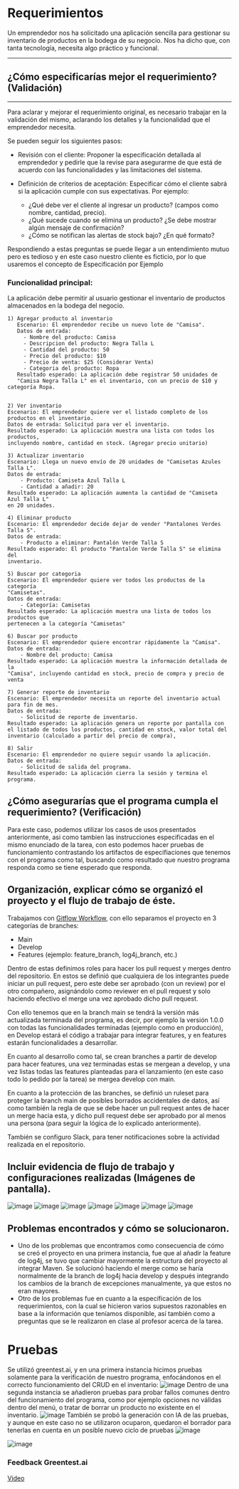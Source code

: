 # Requerimientos
Un emprendedor nos ha solicitado una aplicación sencilla para gestionar su inventario de productos en la bodega de su negocio. 
Nos ha dicho que, con tanta tecnología, necesita algo práctico y funcional.

---
## ¿Cómo especificarías mejor el requerimiento? (Validación)

---
Para aclarar y mejorar el requerimiento original, es necesario trabajar en la validación del mismo, aclarando los detalles y la funcionalidad que el emprendedor necesita.

Se pueden seguir los siguientes pasos:
- Revisión con el cliente: Proponer la especificación detallada al emprendedor y 
  pedirle que la revise para asegurarme de que está de acuerdo con las funcionalidades 
  y las limitaciones del sistema.

- Definición de criterios de aceptación: Especificar cómo el cliente sabrá si la aplicación cumple con sus expectativas. 
  Por ejemplo:
   - ¿Qué debe ver el cliente al ingresar un producto? (campos como nombre, cantidad, precio).
   - ¿Qué sucede cuando se elimina un producto? ¿Se debe mostrar algún mensaje de confirmación?
   - ¿Cómo se notifican las alertas de stock bajo? ¿En qué formato?
 
Respondiendo a estas preguntas se puede llegar a un entendimiento mutuo pero es tedioso y en este caso nuestro cliente es ficticio,
por lo que usaremos el concepto de Especificación por Ejemplo
### Funcionalidad principal:
La aplicación debe permitir al usuario gestionar el inventario de productos almacenados en la bodega del negocio.
```
1) Agregar producto al inventario
   Escenario: El emprendedor recibe un nuevo lote de "Camisa".
   Datos de entrada:
     - Nombre del producto: Camisa 
     - Descripcion del producto: Negra Talla L
     - Cantidad del producto: 50
     - Precio del producto: $10
     - Precio de venta: $25 (Considerar Venta)
     - Categoria del producto: Ropa
   Resultado esperado: La aplicación debe registrar 50 unidades de 
   "Camisa Negra Talla L" en el inventario, con un precio de $10 y categoría Ropa.
   
```
```
2) Ver inventario
Escenario: El emprendedor quiere ver el listado completo de los 
productos en el inventario.
Datos de entrada: Solicitud para ver el inventario.
Resultado esperado: La aplicación muestra una lista con todos los productos, 
incluyendo nombre, cantidad en stock. (Agregar precio unitario)
```
```
3) Actualizar inventario
Escenario: Llega un nuevo envío de 20 unidades de "Camisetas Azules Talla L".
Datos de entrada:
    - Producto: Camiseta Azul Talla L
    - Cantidad a añadir: 20
Resultado esperado: La aplicación aumenta la cantidad de "Camiseta Azul Talla L"
en 20 unidades.
```

```
4) Eliminar producto
Escenario: El emprendedor decide dejar de vender "Pantalones Verdes Talla S".
Datos de entrada:
    - Producto a eliminar: Pantalón Verde Talla S
Resultado esperado: El producto "Pantalón Verde Talla S" se elimina del
inventario.
```
```
5) Buscar por categoria
Escenario: El emprendedor quiere ver todos los productos de la categoría 
"Camisetas".
Datos de entrada:
    - Categoría: Camisetas
Resultado esperado: La aplicación muestra una lista de todos los productos que
pertenecen a la categoría "Camisetas"
```
```
6) Buscar por producto
Escenario: El emprendedor quiere encontrar rápidamente la "Camisa".
Datos de entrada:
    - Nombre del producto: Camisa
Resultado esperado: La aplicación muestra la información detallada de la
"Camisa", incluyendo cantidad en stock, precio de compra y precio de venta
```
```
7) Generar reporte de inventario
Escenario: El emprendedor necesita un reporte del inventario actual para fin de mes.
Datos de entrada:
    - Solicitud de reporte de inventario.
Resultado esperado: La aplicación genera un reporte por pantalla con el listado de todos los productos, cantidad en stock, valor total del inventario (calculado a partir del precio de compra), 
```
```
8) Salir
Escenario: El emprendedor no quiere seguir usando la aplicación.
Datos de entrada:
    - Solicitud de salida del programa.
Resultado esperado: La aplicación cierra la sesión y termina el programa.
```

## ¿Cómo asegurarías que el programa cumpla el requerimiento? (Verificación)
Para este caso, podemos utilizar los casos de usos presentados anteriormente, asi como tambien las instrucciones especificadas en el mismo enunciado de la tarea, con esto podemos hacer pruebas de funcionamiento contrastando los artifactos de especifiaciones que tenemos con el programa como tal, buscando como resultado que nuestro programa responda como se tiene esperado que responda.

## Organización, explicar cómo se organizó el proyecto y el flujo de trabajo de éste.

Trabajamos con [Gitflow Workflow](https://www.atlassian.com/git/tutorials/comparing-workflows/gitflow-workflow#:~:text=What%20is%20Gitflow%3F,lived%20branches%20and%20larger%20commits.), con ello separamos el proyecto en 3 categorías de branches:
  - Main
  - Develop
  - Features (ejemplo: feature_branch, log4j_branch, etc.)

Dentro de estas definimos roles para hacer los pull request y merges dentro del repositorio. En estos se definió que cualquiera de los integrantes puede iniciar un pull request, pero este debe ser aprobado (con un review) por el otro compañero, asignándolo como reviewer en el pull request y solo haciendo efectivo el merge una vez aprobado dicho pull request.

Con ello tenemos que en la branch main se tendrá la versión más actualizada terminada del programa, es decir, por ejemplo la versión 1.0.0 con todas las funcionalidades terminadas (ejemplo como en producción), en Develop estará el código a trabajar para integrar features, y en features estarán funcionalidades a desarrollar.

En cuanto al desarrollo como tal, se crean branches a partir de develop para hacer features, una vez terminadas estas se mergean a develop, y una vez listas todas las features planteadas para el lanzamiento (en este caso todo lo pedido por la tarea) se mergea develop con main.

En cuanto a la protección de las branches, se definió un ruleset para proteger la branch main de posibles borrados accidentales de datos, así como también la regla de que se debe hacer un pull request antes de hacer un merge hacia esta, y dicho pull request debe ser aprobado por al menos una persona (para seguir la lógica de lo explicado anteriormente).

También se configuro Slack, para tener notificaciones sobre la actividad realizada en el repositorio.

## Incluir evidencia de flujo de trabajo y configuraciones realizadas (Imágenes de pantalla).
![image](https://github.com/user-attachments/assets/6f308cc6-3bea-4d9e-ac48-44a68e829787)
![image](https://github.com/user-attachments/assets/a4262e7e-6aa9-40c2-b217-e26ebb75d31a)
![image](https://github.com/user-attachments/assets/67db821a-e9ad-4fe3-88f7-1d3fbf2ed264)
![image](https://github.com/user-attachments/assets/55f0624b-68e1-43a6-bcca-b4a718f8d8fa)
![image](https://github.com/user-attachments/assets/fb85d0c3-202e-430b-9a7f-40d045d0dbec)
![image](https://github.com/user-attachments/assets/3f39fd76-6227-4868-9705-d310fdf0bd65)
![image](https://github.com/user-attachments/assets/1801b227-72d1-49e1-b67a-60b104b1271a)


## Problemas encontrados y cómo se solucionaron.
- Uno de los problemas que encontramos como consecuencia de cómo se creó el proyecto en una primera instancia, fue que al añadir la feature de log4j, se tuvo que cambiar mayormente la estructura del proyecto al integrar Maven. Se solucionó haciendo el merge como se haría normalmente de la branch de log4j hacia develop y después integrando los cambios de la branch de excepciones manualmente, ya que estos no eran mayores.
- Otro de los problemas fue en cuanto a la especificación de los requerimientos, con la cual se hicieron varios supuestos razonables en base a la información que teníamos disponible, así también como a preguntas que se le realizaron en clase al profesor acerca de la tarea.

# Pruebas
Se utilizó greentest.ai, y en una primera instancia hicimos pruebas solamente para la verificación de nuestro programa, enfocándonos en el correcto funcionamiento del CRUD en el inventario:
![image](https://github.com/user-attachments/assets/61b1331d-c87b-4e75-aebf-93423a047e79)
Dentro de una segunda instancia se añadieron pruebas para probar fallos comunes dentro del funcionamiento del programa, como por ejemplo opciones no válidas dentro del menú, o tratar de borrar un producto no existente en el inventario.
![image](https://github.com/user-attachments/assets/6f1ae47d-76c3-4ab6-90d2-4b8637bc2377)
También se probó la generación con IA de las pruebas, y aunque en este caso no se utilizaron ocuparon, quedaron el borrador para tenerlas en cuenta en un posible nuevo ciclo de pruebas
![image](https://github.com/user-attachments/assets/60fc8408-c7a2-4735-90cf-062493f6ad55)

![image](https://github.com/user-attachments/assets/071af148-f2e7-4382-8788-2a2a71ca35b1)

### Feedback Greentest.ai
[Video](https://www.youtube.com/watch?v=T-8TOh-8kKM)




